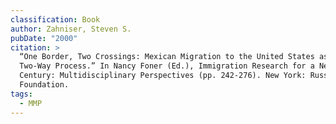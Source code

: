 ```yaml
---
classification: Book
author: Zahniser, Steven S.
pubDate: "2000"
citation: >
  “One Border, Two Crossings: Mexican Migration to the United States as a
  Two-Way Process.” In Nancy Foner (Ed.), Immigration Research for a New
  Century: Multidisciplinary Perspectives (pp. 242-276). New York: Russell Sage
  Foundation.
tags:
  - MMP
---
```

